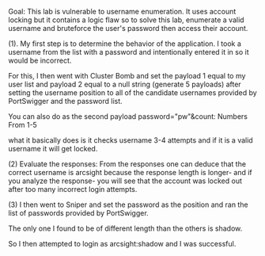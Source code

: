 Goal: This lab is vulnerable to username enumeration. It uses account locking but it contains a logic flaw so to solve this lab, enumerate a valid username and bruteforce the user's password then access their account.

(1). My first step is to determine the behavior of the application. I took a username from the list with a password and intentionally entered it in so it would be incorrect.

For this, I then went with Cluster Bomb and set the payload 1 equal to my user list and payload 2 equal to a null string (generate 5 payloads) after setting the username position to all of the candidate usernames provided by PortSwigger and the password list.

You can also do as the second payload password="pw"&count:
Numbers From 1-5

what it basically does is it checks username 3-4 attempts and if it is a valid username it will get locked.

(2) Evaluate the responses:
From the responses one can deduce that the correct username is arcsight because the response length is longer- and if you analyze the response- you will see that the account was locked out after too many incorrect login attempts.

(3)  I then went to Sniper and set the password as the position and ran the list of passwords provided by PortSwigger.

The only one I found to be of different length than the others is shadow.

So I then attempted to login as arcsight:shadow and I was successful.
